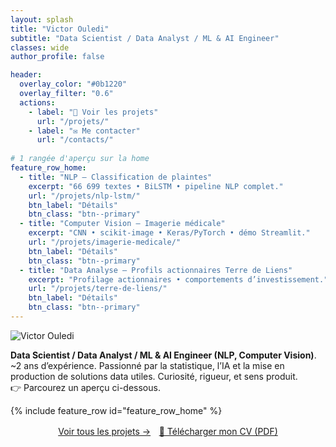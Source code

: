 ```yaml
---
layout: splash
title: "Victor Ouledi"
subtitle: "Data Scientist / Data Analyst / ML & AI Engineer"
classes: wide
author_profile: false

header:
  overlay_color: "#0b1220"
  overlay_filter: "0.6"
  actions:
    - label: "🚀 Voir les projets"
      url: "/projets/"
    - label: "✉️ Me contacter"
      url: "/contacts/"
 
# 1 rangée d'aperçu sur la home
feature_row_home:
  - title: "NLP — Classification de plaintes"
    excerpt: "66 699 textes • BiLSTM • pipeline NLP complet."
    url: "/projets/nlp-lstm/"
    btn_label: "Détails"
    btn_class: "btn--primary"
  - title: "Computer Vision — Imagerie médicale"
    excerpt: "CNN • scikit-image • Keras/PyTorch • démo Streamlit."
    url: "/projets/imagerie-medicale/"
    btn_label: "Détails"
    btn_class: "btn--primary"
  - title: "Data Analyse — Profils actionnaires Terre de Liens"
    excerpt: "Profilage actionnaires • comportements d’investissement."
    url: "/projets/terre-de-liens/"
    btn_label: "Détails"
    btn_class: "btn--primary"
---
```


<!-- Photo flottante à droite, responsive -->
<img src="{{ site.baseurl }}/asset/CV/photo-id.jpg" alt="Victor Ouledi" class="hero-photo" />


**Data Scientist / Data Analyst / ML & AI Engineer (NLP, Computer Vision)**.  
~2 ans d’expérience. 
Passionné par la statistique, l’IA et la mise en production de solutions data utiles. 
Curiosité, rigueur, et sens produit.  
👉 Parcourez un aperçu ci-dessous.

<!-- On “déroule” les cartes projets -->
{% include feature_row id="feature_row_home" %}

<!-- Boutons centrés -->
<p style="text-align:center;margin-top:1rem;clear:both;">
  <a class="btn btn--primary" href="{{ site.baseurl }}/projets/">Voir tous les projets →</a>
  <a class="btn" style="margin-left:.6rem"
     href="{{ site.baseurl }}/asset/CV/Victor_OULEDI_CV.pdf"
     target="_blank" rel="noopener" download>
     📄 Télécharger mon CV (PDF)
  </a>
</p>

